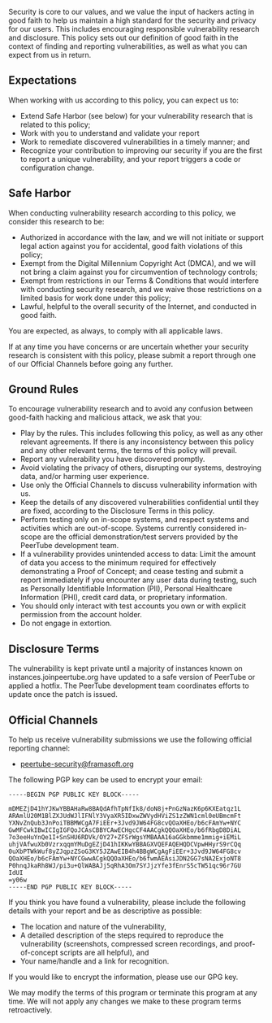 Security is core to our values, and we value the input of hackers acting in good faith to help us maintain a high standard for the security and privacy for our users. This includes encouraging responsible vulnerability research and disclosure. This policy sets out our definition of good faith in the context of finding and reporting vulnerabilities, as well as what you can expect from us in return.

## Expectations

When working with us according to this policy, you can expect us to:
- Extend Safe Harbor (see below) for your vulnerability research that is related to this policy;
- Work with you to understand and validate your report
- Work to remediate discovered vulnerabilities in a timely manner; and
- Recognize your contribution to improving our security if you are the first to report a unique vulnerability, and your report triggers a code or configuration change.

## Safe Harbor

When conducting vulnerability research according to this policy, we consider this research to be:
- Authorized in accordance with the law, and we will not initiate or support legal action against you for accidental, good faith violations of this policy;
- Exempt from the Digital Millennium Copyright Act (DMCA), and we will not bring a claim against you for circumvention of technology controls;
- Exempt from restrictions in our Terms & Conditions that would interfere with conducting security research, and we waive those restrictions on a limited basis for work done under this policy;
- Lawful, helpful to the overall security of the Internet, and conducted in good faith.

You are expected, as always, to comply with all applicable laws.

If at any time you have concerns or are uncertain whether your security research is consistent with this policy, please submit a report through one of our Official Channels before going any further.

## Ground Rules

To encourage vulnerability research and to avoid any confusion between good-faith hacking and malicious attack, we ask that you:
- Play by the rules. This includes following this policy, as well as any other relevant agreements. If there is any inconsistency between this policy and any other relevant terms, the terms of this policy will prevail.
- Report any vulnerability you have discovered promptly.
- Avoid violating the privacy of others, disrupting our systems, destroying data, and/or harming user experience.
- Use only the Official Channels to discuss vulnerability information with us.
- Keep the details of any discovered vulnerabilities confidential until they are fixed, according to the Disclosure Terms in this policy.
- Perform testing only on in-scope systems, and respect systems and activities which are out-of-scope. Systems currently considered in-scope are the official demonstration/test servers provided by the PeerTube development team.
- If a vulnerability provides unintended access to data: Limit the amount of data you access to the minimum required for effectively demonstrating a Proof of Concept; and cease testing and submit a report immediately if you encounter any user data during testing, such as Personally Identifiable Information (PII), Personal Healthcare Information (PHI), credit card data, or proprietary information.
- You should only interact with test accounts you own or with explicit permission from the account holder.
- Do not engage in extortion.

## Disclosure Terms

The vulnerability is kept private until a majority of instances known on instances.joinpeertube.org have updated to a safe version of PeerTube or applied a hotfix. The PeerTube development team coordinates efforts to update once the patch is issued.

## Official Channels

To help us receive vulnerability submissions we use the following official reporting channel:
- peertube-security@framasoft.org

The following PGP key can be used to encrypt your email:

```
-----BEGIN PGP PUBLIC KEY BLOCK-----

mDMEZjD41hYJKwYBBAHaRw8BAQdAfhTpNfIk8/doN8j+PnGzNazK6p6KXEatqz1L
ARAmlU20M1BlZXJUdWJlIFNlY3VyaXR5IDxwZWVydHViZS1zZWN1cml0eUBmcmFt
YXNvZnQub3JnPoiTBBMWCgA7FiEEr+3Jvd9JW64FG8cvQOaXHEo/b6cFAmYw+NYC
GwMFCwkIBwICIgIGFQoJCAsCBBYCAwECHgcCF4AACgkQQOaXHEo/b6fRbgD8DiAL
7o3eeHuYnQe1I+SnSHU6RDVk/OY27+ZFSrWgsYMBAAA16aGGkbmme1mmig+iEMiL
uhjVAfwuXb0VzrxqqmYMuDgEZjD41hIKKwYBBAGXVQEFAQEHQDCVpwHHyrS9rCQq
0uXbPTWkWuf8yZJqpzZSoG3KY5JZAwEIB4h4BBgWCgAgFiEEr+3Jvd9JW64FG8cv
QOaXHEo/b6cFAmYw+NYCGwwACgkQQOaXHEo/b6fwmAEAsiJDN2GG7sNA2ExjoNT8
P0hnqJkaRh8WJ/pi3u+QlWABAJj5qRhA3Om7SYJjzYfe3fEnrS5cTW51qc96r7GU
IdUI
=y06w
-----END PGP PUBLIC KEY BLOCK-----
```

If you think you have found a vulnerability, please include the following details with your report and be as descriptive as possible:
- The location and nature of the vulnerability,
- A detailed description of the steps required to reproduce the vulnerability (screenshots, compressed screen recordings, and proof-of-concept scripts are all helpful), and
- Your name/handle and a link for recognition.

If you would like to encrypt the information, please use our GPG key.

We may modify the terms of this program or terminate this program at any time. We will not apply any changes we make to these program terms retroactively.
